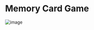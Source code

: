 # Memory Card Game

![image](https://github.com/denys-petryniak/memory-card-game/assets/16530588/d07ccafd-7f30-4cfc-9e97-a35b59367070)
